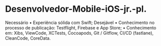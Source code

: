 # Desenvolvedor-Mobile-iOS-jr.-pl.
Necessário • Experiência sólida com Swift; Desejável • Conhecimento no processo de publicação: Testflight, Firebase e App Store; • Conhecimento em: Xibs, ViewCode, XCTests, Cocoapods, Git / Gitflow, CI/CD (fastlane), CleanCode, CoreData.
